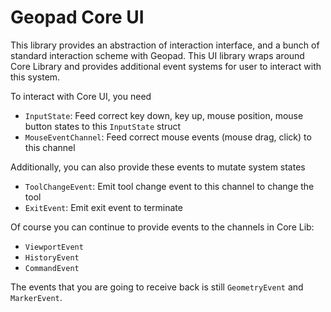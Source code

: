 # Geopad Core UI

This library provides an abstraction of interaction interface, and a bunch of standard interaction scheme with Geopad. This UI library wraps around Core Library and provides additional event systems for user to interact with this system.

To interact with Core UI, you need

- `InputState`: Feed correct key down, key up, mouse position, mouse button states to this `InputState` struct
- `MouseEventChannel`: Feed correct mouse events (mouse drag, click) to this channel

Additionally, you can also provide these events to mutate system states

- `ToolChangeEvent`: Emit tool change event to this channel to change the tool
- `ExitEvent`: Emit exit event to terminate

Of course you can continue to provide events to the channels in Core Lib:

- `ViewportEvent`
- `HistoryEvent`
- `CommandEvent`

The events that you are going to receive back is still `GeometryEvent` and `MarkerEvent`.